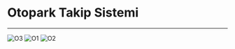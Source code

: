 # Otopark Takip Sistemi
<hr>

![O3](https://user-images.githubusercontent.com/77530565/149763627-f4b28c2d-00cd-455a-9208-518e6ca102c8.png)
![O1](https://user-images.githubusercontent.com/77530565/149763630-a30848fa-de70-4697-9aa5-42a8f298f390.png)
![O2](https://user-images.githubusercontent.com/77530565/149763632-6d948978-4871-4b8d-9ff7-07bdbfeca52b.png)

